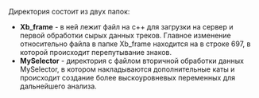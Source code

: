 Директория состоит из двух папок:

* **Xb_frame** - в ней лежит файл на с++ для загрузки на сервер и первой обработки сырых данных треков.
Главное изменение относительно файла в папке Xb_frame находится на в строке 697, в которой происходит перепутывание знаков.
* **MySelector** - директория с файлом вторичной обработки данных MySelector, в котором накладываются дополнительные каты и происходит создание более выскоуровневых переменных для дальнейшего анализа.